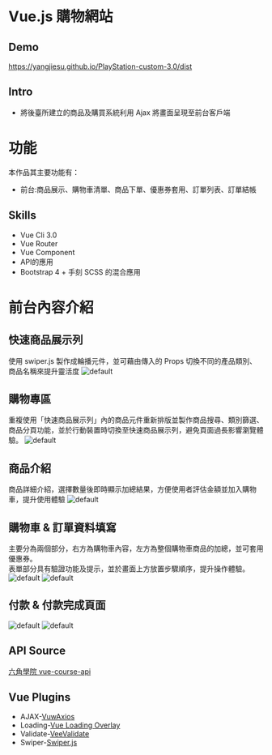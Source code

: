 # Vue.js 購物網站
## Demo
https://yangjiesu.github.io/PlayStation-custom-3.0/dist
## Intro
* 將後臺所建立的商品及購買系統利用 Ajax 將畫面呈現至前台客戶端
# 功能
本作品其主要功能有：
* 前台:商品展示、購物車清單、商品下單、優惠券套用、訂單列表、訂單結帳
## Skills
* Vue Cli 3.0
* Vue Router
* Vue Component
* API的應用
* Bootstrap 4 + 手刻 SCSS 的混合應用
# 前台內容介紹
## 快速商品展示列
使用 swiper.js 製作成輪播元件，並可藉由傳入的 Props 切換不同的產品類別、商品名稱來提升靈活度
![default](https://user-images.githubusercontent.com/40859746/52620168-c25cf480-2ede-11e9-8b78-7450879fec60.PNG)
## 購物專區
重複使用「快速商品展示列」內的商品元件重新排版並製作商品搜尋、類別篩選、商品分頁功能，並於行動裝置時切換至快速商品展示列，避免頁面過長影響瀏覽體驗。
![default](https://user-images.githubusercontent.com/40859746/52620188-cdb02000-2ede-11e9-9f18-b76c6faa32f3.PNG)
## 商品介紹
商品詳細介紹，選擇數量後即時顯示加總結果，方便使用者評估金額並加入購物車，提升使用體驗
![default](https://user-images.githubusercontent.com/40859746/52620105-9b062780-2ede-11e9-9290-c3e64160f148.PNG)
## 購物車 & 訂單資料填寫 
主要分為兩個部分，右方為購物車內容，左方為整個購物車商品的加總，並可套用優惠券。<br>
表單部分具有驗證功能及提示，並於畫面上方放置步驟順序，提升操作體驗。
![default](https://user-images.githubusercontent.com/40859746/52620204-d9034b80-2ede-11e9-8afd-87784bb0fb81.PNG)
![default](https://user-images.githubusercontent.com/40859746/52620217-e4567700-2ede-11e9-9893-abff8ab300e4.PNG)
## 付款 & 付款完成頁面
![default](https://user-images.githubusercontent.com/40859746/52620224-eddfdf00-2ede-11e9-849a-eaa8ebb07278.PNG)
![default](https://user-images.githubusercontent.com/40859746/52620234-f3d5c000-2ede-11e9-8941-2dc866aeb7c6.PNG)

## API Source
[六角學院 vue-course-api](https://github.com/hexschool/vue-course-api-wiki/wiki)
## Vue Plugins
* AJAX-[VuwAxios](https://www.npmjs.com/package/vue-axios)
* Loading-[Vue Loading Overlay](https://github.com/ankurk91/vue-loading-overlay)
* Validate-[VeeValidate](https://github.com/baianat/vee-validate)
* Swiper-[Swiper.js](http://idangero.us/swiper/)
